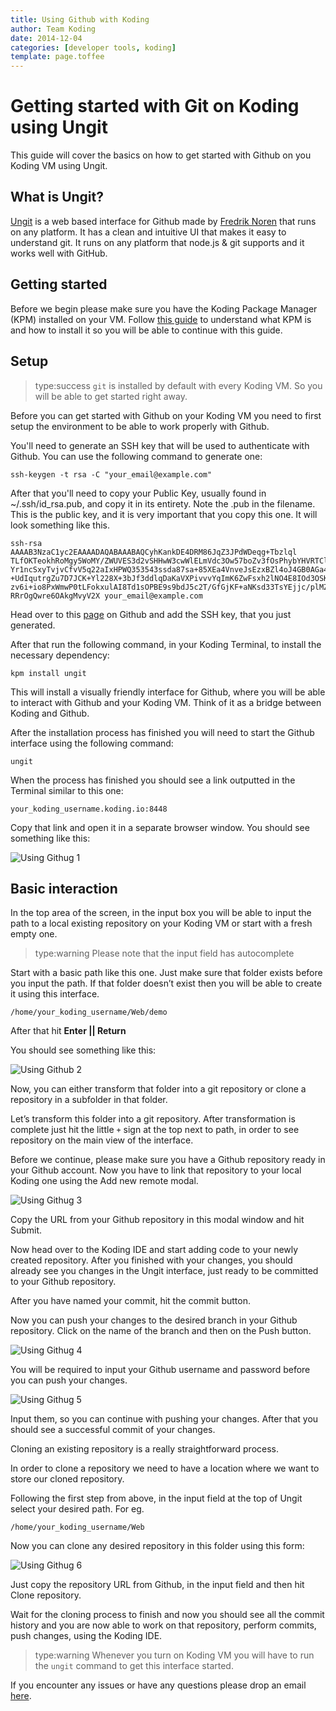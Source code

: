 ```yaml
---
title: Using Github with Koding
author: Team Koding
date: 2014-12-04
categories: [developer tools, koding]
template: page.toffee
---
```


# Getting started with Git on Koding using Ungit

This guide will cover the basics on how to get started with Github on you Koding VM using Ungit.

## What is Ungit?

[Ungit](https://github.com/FredrikNoren/ungit) is a web based interface for Github made by [Fredrik Noren](https://github.com/FredrikNoren) that runs on any platform. It has a clean and intuitive UI that makes it easy to understand git. It runs on any platform that node.js & git supports and it works well with GitHub. 

## Getting started

Before we begin please make sure you have the Koding Package Manager (KPM) installed on your VM. Follow [this guide](http://learn.koding.com/kpm) to understand what KPM is and how to install it so you will be able to continue with this guide.

## Setup

> type:success
> `git` is installed by default with every Koding VM. So you will be able to get started right away.

Before you can get started with Github on your Koding VM you need to first setup the environment to be able to work properly with Github.

You'll need to generate an SSH key that will be used to authenticate with Github. You can use the following command to generate one:

```
ssh-keygen -t rsa -C "your_email@example.com"
```

After that you'll need to copy your Public Key, usually found in ~/.ssh/id_rsa.pub, and copy it in its entirety. Note the .pub in the filename. This is the public key, and it is very important that you copy this one. It will look something like this.

```
ssh-rsa AAAAB3NzaC1yc2EAAAADAQABAAABAQCyhKankDE4DRM86JqZ3JPdWDeqg+Tbzlql
TLfOKTeokhRoMgy5WoMY/ZWUVES3d2vSHHwW3cwWlELmVdc3Ow57boZv3fOsPhybYHVRTClX
Yr1ncSxyTvjvCfvV5q22aIxHPWQ353543ssda87sa+85XEa4VnveJsEzxBZl4oJ4GB0AGa48
+UdIqutrgZu7D7JCK+Yl228X+3bJf3ddlqDaKaVXPivvvYqImK6ZwFsxh2lNO4E8IOd3OSK9
zv6i+io8PxWmwP0tLFokxulAI8Td1sOPBE9s9bdJ5c2T/GfGjKF+aNKsd33TsYEjjc/plMZm
RRrOgQwre6OAkgMvyV2X your_email@example.com
```

Head over to this [page](https://github.com/settings/ssh) on Github and add the SSH key, that you just generated.

After that run the following command, in your Koding Terminal, to install the necessary dependency:

```
kpm install ungit
```

This will install a visually friendly interface for Github, where you will be able to interact with Github and your Koding VM. Think of it as a bridge between Koding and Github.

After the installation process has finished you will need to start the Github interface using the following command:

```
ungit
```

When the process has finished you should see a link outputted in the Terminal similar to this one:

```
your_koding_username.koding.io:8448
```

Copy that link and open it in a separate browser window. You should see something like this:

![Using Githug 1](ungit1.png)

## Basic interaction

In the top area of the screen, in the input box you will be able to input the path to a local existing repository on your Koding VM or start with a fresh empty one.

> type:warning
> Please note that the input field has autocomplete

Start with a basic path like this one. Just make sure that folder exists before you input the path. If that folder doesn’t exist then you will be able to create it using this interface.

```
/home/your_koding_username/Web/demo
```

After that hit **Enter || Return**
 
You should see something like this:

![Using Github 2](ungit2.png)

Now, you can either transform that folder into a git repository or clone a repository in a subfolder in that folder.

Let’s transform this folder into a git repository. After transformation is complete just hit the little `+` sign at the top next to path, in order to see repository on the main view of the interface.

Before we continue, please make sure you have a Github repository ready in your Github account. Now you have to link that repository to your local Koding one using the Add new remote modal.

![Using Githug 3](ungit3.png)

Copy the URL from your Github repository in this modal window and hit Submit.

Now head over to the Koding IDE and start adding code to your newly created repository. After you finished with your changes, you should already see you changes in the Ungit interface, just ready to be committed to your Github repository.

After you have named your commit, hit the commit button.

Now you can push your changes to the desired branch in your Github repository. Click on the name of the branch and then on the Push button.

![Using Githug 4](ungit4.png)

You will be required to input your Github username and password before you can push your changes.

![Using Githug 5](ungit5.png)

Input them, so you can continue with pushing your changes. After that you should see a successful commit of your changes.

Cloning an existing repository is a really straightforward process.

In order to clone a repository we need to have a location where we want to store our cloned repository.

Following the first step from above, in the input field at the top of Ungit select your desired path. For eg.

```
/home/your_koding_username/Web
```

Now you can clone any desired repository in this folder using this form:

![Using Githug 6](ungit6.png)

Just copy the repository URL from Github, in the input field and then hit Clone repository. 

Wait for the cloning process to finish and now you should see all the commit history and you are now able to work on that repository, perform commits, push changes, using the Koding IDE.

> type:warning
> Whenever you turn on Koding VM you will have to run the `ungit` command to get this interface started.

If you encounter any issues or have any questions please drop an email [here](mailto:support@koding.com).
